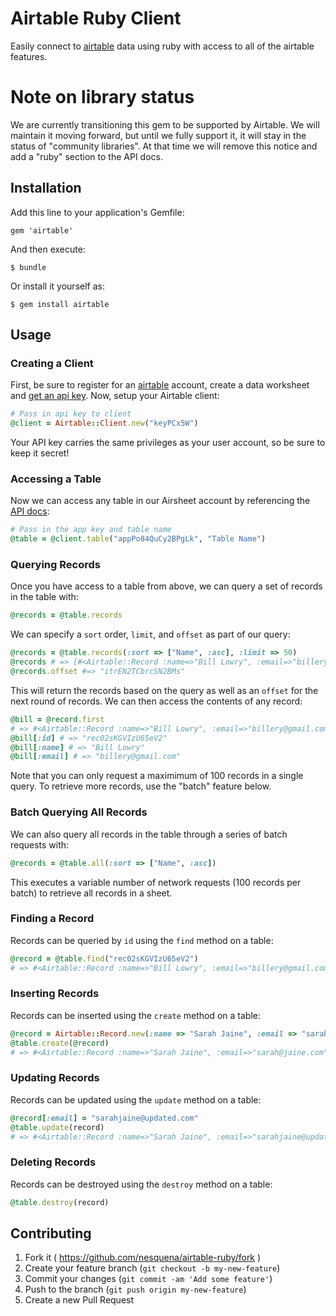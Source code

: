 # Airtable Ruby Client

Easily connect to [airtable](https://airtable.com) data using ruby with access to all of the airtable features.

# Note on library status

We are currently transitioning this gem to be supported by
Airtable. We will maintain it moving forward, but until we fully
support it, it will stay in the status of "community libraries". At
that time we will remove this notice and add a "ruby" section to the
API docs.

## Installation

Add this line to your application's Gemfile:

    gem 'airtable'

And then execute:

    $ bundle

Or install it yourself as:

    $ gem install airtable

## Usage

### Creating a Client

First, be sure to register for an [airtable](https://airtable.com) account, create a data worksheet and [get an api key](https://airtable.com/account). Now, setup your Airtable client:

```ruby
# Pass in api key to client
@client = Airtable::Client.new("keyPCx5W")
```

Your API key carries the same privileges as your user account, so be sure to keep it secret!

### Accessing a Table

Now we can access any table in our Airsheet account by referencing the [API docs](https://airtable.com/api):

```ruby
# Pass in the app key and table name
@table = @client.table("appPo84QuCy2BPgLk", "Table Name")
```

### Querying Records

Once you have access to a table from above, we can query a set of records in the table with:

```ruby
@records = @table.records
```

We can specify a `sort` order, `limit`, and `offset` as part of our query:

```ruby
@records = @table.records(:sort => ["Name", :asc], :limit => 50)
@records # => [#<Airtable::Record :name=>"Bill Lowry", :email=>"billery@gmail.com">, ...]
@records.offset #=> "itrEN2TCbrcSN2BMs"
```

This will return the records based on the query as well as an `offset` for the next round of records. We can then access the contents of any record:

```ruby
@bill = @record.first
# => #<Airtable::Record :name=>"Bill Lowry", :email=>"billery@gmail.com", :id=>"rec02sKGVIzU65eV1">
@bill[:id] # => "rec02sKGVIzU65eV2"
@bill[:name] # => "Bill Lowry"
@bill[:email] # => "billery@gmail.com"
```

Note that you can only request a maximimum of 100 records in a single query. To retrieve more records, use the "batch" feature below.

### Batch Querying All Records

We can also query all records in the table through a series of batch requests with:

```ruby
@records = @table.all(:sort => ["Name", :asc])
```

This executes a variable number of network requests (100 records per batch) to retrieve all records in a sheet.

### Finding a Record

Records can be queried by `id` using the `find` method on a table:

```ruby
@record = @table.find("rec02sKGVIzU65eV2")
# => #<Airtable::Record :name=>"Bill Lowry", :email=>"billery@gmail.com", :id=>"rec02sKGVIzU65eV1">
```

### Inserting Records

Records can be inserted using the `create` method on a table:

```ruby
@record = Airtable::Record.new(:name => "Sarah Jaine", :email => "sarah@jaine.com")
@table.create(@record)
# => #<Airtable::Record :name=>"Sarah Jaine", :email=>"sarah@jaine.com", :id=>"rec03sKOVIzU65eV4">
```

### Updating Records

Records can be updated using the `update` method on a table:

```ruby
@record[:email] = "sarahjaine@updated.com"
@table.update(record)
# => #<Airtable::Record :name=>"Sarah Jaine", :email=>"sarahjaine@updated.com", :id=>"rec03sKOVIzU65eV4">
```

### Deleting Records

Records can be destroyed using the `destroy` method on a table:

```ruby
@table.destroy(record)
```

## Contributing

1. Fork it ( https://github.com/nesquena/airtable-ruby/fork )
2. Create your feature branch (`git checkout -b my-new-feature`)
3. Commit your changes (`git commit -am 'Add some feature'`)
4. Push to the branch (`git push origin my-new-feature`)
5. Create a new Pull Request
